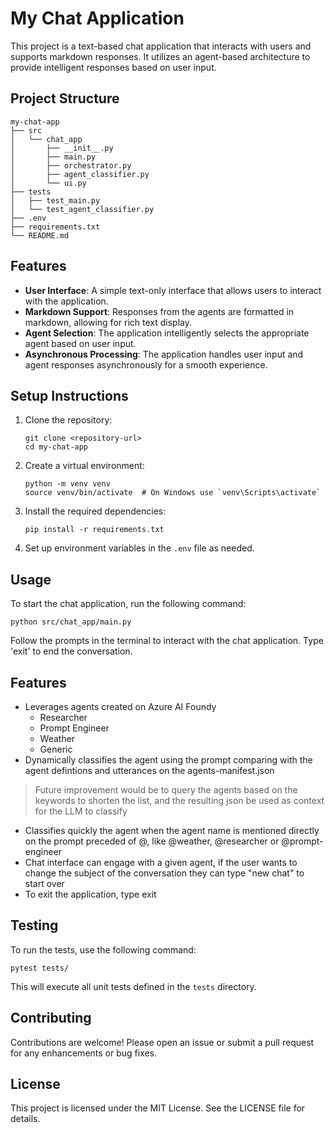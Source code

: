 # My Chat Application

This project is a text-based chat application that interacts with users and supports markdown responses. It utilizes an agent-based architecture to provide intelligent responses based on user input.

## Project Structure

```
my-chat-app
├── src
│   └── chat_app
│       ├── __init__.py
│       ├── main.py
│       ├── orchestrator.py
│       ├── agent_classifier.py
│       └── ui.py
├── tests
│   ├── test_main.py
│   └── test_agent_classifier.py
├── .env
├── requirements.txt
└── README.md
```

## Features

- **User Interface**: A simple text-only interface that allows users to interact with the application.
- **Markdown Support**: Responses from the agents are formatted in markdown, allowing for rich text display.
- **Agent Selection**: The application intelligently selects the appropriate agent based on user input.
- **Asynchronous Processing**: The application handles user input and agent responses asynchronously for a smooth experience.

## Setup Instructions

1. Clone the repository:
   ```
   git clone <repository-url>
   cd my-chat-app
   ```

2. Create a virtual environment:
   ```
   python -m venv venv
   source venv/bin/activate  # On Windows use `venv\Scripts\activate`
   ```

3. Install the required dependencies:
   ```
   pip install -r requirements.txt
   ```

4. Set up environment variables in the `.env` file as needed.

## Usage

To start the chat application, run the following command:
```
python src/chat_app/main.py
```

Follow the prompts in the terminal to interact with the chat application. Type 'exit' to end the conversation.

## Features
- Leverages agents created on Azure AI Foundy
   - Researcher
   - Prompt Engineer
   - Weather
   - Generic
- Dynamically classifies the agent using the prompt comparing with the agent defintions and utterances on the agents-manifest.json
> Future improvement would be to query the agents based on the keywords to shorten the list, and the resulting json be used as context for the LLM to classify
- Classifies quickly the agent when the agent name is mentioned directly on the prompt preceded of @, like @weather, @researcher or @prompt-engineer
- Chat interface can engage with a given agent, if the user wants to change the subject of the conversation they can type "new chat" to start over
- To exit the application, type exit

## Testing

To run the tests, use the following command:
```
pytest tests/
```

This will execute all unit tests defined in the `tests` directory.

## Contributing

Contributions are welcome! Please open an issue or submit a pull request for any enhancements or bug fixes.

## License

This project is licensed under the MIT License. See the LICENSE file for details.